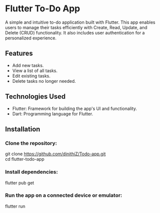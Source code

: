 # Flutter To-Do App

A simple and intuitive to-do application built with Flutter. This app enables users to manage their tasks efficiently with Create, Read, Update, and Delete (CRUD) functionality. It also includes user authentication for a personalized experience.

## Features

+ Add new tasks.
+ View a list of all tasks.
+ Edit existing tasks.
+ Delete tasks no longer needed.

## Technologies Used

+ Flutter: Framework for building the app's UI and functionality.
+ Dart: Programming language for Flutter.
 
## Installation

### Clone the repository:
git clone https://github.com/dinithiZ/Todo-app.git  
cd flutter-todo-app  

### Install dependencies:
flutter pub get  

### Run the app on a connected device or emulator:
flutter run  

